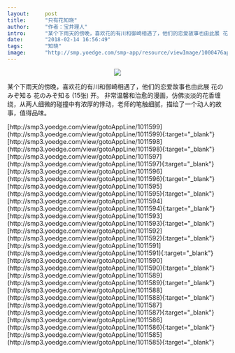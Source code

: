 ```yaml
---
layout:     post
title:      "只有花知晓"
author:     "作者：宝井理人"
intro:      "某个下雨天的傍晚，喜欢花的有川和御崎相遇了，他们的恋爱故事也由此展 花のみぞ知る 花のみぞ知る (15张)  开。 非常温馨和治愈的漫画，仿佛淡淡的花香缠绕，从两人细微的碰撞中有浓厚的悸动，老师的笔触细腻，描绘了一个动人的故事，值得品味。"
date:       "2018-02-14 16:56:49"
tags:       "知晓"
image:      "http://smp.yoedge.com/smp-app/resource/viewImage/1000476appline.png"
---
```

<div style="text-align: center">
<p><img src="http://smp.yoedge.com/smp-app/resource/viewImage/1000476appline.png"/></p>
</div>
<p class="post-meta">
<span>某个下雨天的傍晚，喜欢花的有川和御崎相遇了，他们的恋爱故事也由此展 花のみぞ知る 花のみぞ知る (15张)  开。 非常温馨和治愈的漫画，仿佛淡淡的花香缠绕，从两人细微的碰撞中有浓厚的悸动，老师的笔触细腻，描绘了一个动人的故事，值得品味。</span>
</p>
[http://smp3.yoedge.com/view/gotoAppLine/1011599](http://smp3.yoedge.com/view/gotoAppLine/1011599){:target="_blank"}
[http://smp3.yoedge.com/view/gotoAppLine/1011598](http://smp3.yoedge.com/view/gotoAppLine/1011598){:target="_blank"}
[http://smp3.yoedge.com/view/gotoAppLine/1011597](http://smp3.yoedge.com/view/gotoAppLine/1011597){:target="_blank"}
[http://smp3.yoedge.com/view/gotoAppLine/1011596](http://smp3.yoedge.com/view/gotoAppLine/1011596){:target="_blank"}
[http://smp3.yoedge.com/view/gotoAppLine/1011595](http://smp3.yoedge.com/view/gotoAppLine/1011595){:target="_blank"}
[http://smp3.yoedge.com/view/gotoAppLine/1011594](http://smp3.yoedge.com/view/gotoAppLine/1011594){:target="_blank"}
[http://smp3.yoedge.com/view/gotoAppLine/1011593](http://smp3.yoedge.com/view/gotoAppLine/1011593){:target="_blank"}
[http://smp3.yoedge.com/view/gotoAppLine/1011592](http://smp3.yoedge.com/view/gotoAppLine/1011592){:target="_blank"}
[http://smp3.yoedge.com/view/gotoAppLine/1011591](http://smp3.yoedge.com/view/gotoAppLine/1011591){:target="_blank"}
[http://smp3.yoedge.com/view/gotoAppLine/1011590](http://smp3.yoedge.com/view/gotoAppLine/1011590){:target="_blank"}
[http://smp3.yoedge.com/view/gotoAppLine/1011589](http://smp3.yoedge.com/view/gotoAppLine/1011589){:target="_blank"}
[http://smp3.yoedge.com/view/gotoAppLine/1011588](http://smp3.yoedge.com/view/gotoAppLine/1011588){:target="_blank"}
[http://smp3.yoedge.com/view/gotoAppLine/1011587](http://smp3.yoedge.com/view/gotoAppLine/1011587){:target="_blank"}
[http://smp3.yoedge.com/view/gotoAppLine/1011586](http://smp3.yoedge.com/view/gotoAppLine/1011586){:target="_blank"}
[http://smp3.yoedge.com/view/gotoAppLine/1011585](http://smp3.yoedge.com/view/gotoAppLine/1011585){:target="_blank"}


